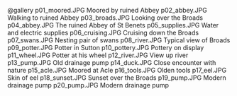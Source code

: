 @gallery
p01_moored.JPG		Moored by ruined Abbey
p02_abbey.JPG		Walking to ruined Abbey
p03_broads.JPG		Looking over the Broads
p04_abbey.JPG		The ruined Abbey of St Benets
p05_supplies.JPG		Water and electric supplies
p06_cruising.JPG		Cruising down the Broads
p07_swans.JPG		Nesting pair of swans
p08_river.JPG		Typical view of Broads
p09_potter.JPG		Potter in Sutton
p10_pottery.JPG		Pottery on display
p11_wheel.JPG		Potter at his wheel
p12_river.JPG		View up river
p13_pump.JPG		Old drainage pump
p14_duck.JPG		Close encounter with nature
p15_acle.JPG		Moored at Acle
p16_tools.JPG		Olden tools
p17_eel.JPG		Skin of eel
p18_sunset.JPG		Sunset over the Broads
p19_pump.JPG		Modern drainage pump
p20_pump.JPG		Modern drainage pump
